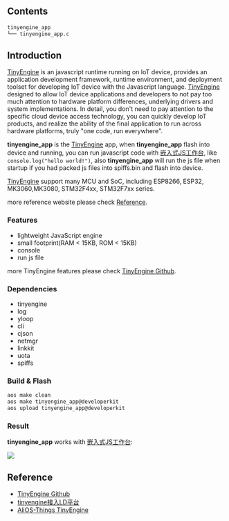 ## Contents

```sh
tinyengine_app
└── tinyengine_app.c
```

## Introduction

[TinyEngine](../../../middleware/tinyengine) is an javascript runtime running on IoT device, provides an application development framework, runtime environment, and deployment toolset for developing IoT device with the Javascript language. [TinyEngine](../../../middleware/tinyengine) designed to allow IoT device applications and developers to not pay too much attention to hardware platform differences, underlying drivers and system implementations. In detail, you don't need to pay attention to the specific cloud device access technology, you can quickly develop IoT products, and realize the ability of the final application to run across hardware platforms, truly "one code, run everywhere".

**tinyengine_app** is the [TinyEngine](../../../middleware/tinyengine) app, when **tinyengine_app** flash into device and running, you can run javascript code with [嵌入式JS工作台](https://linkdevelop.aliyun.com/deviceapp#/s), like `console.log("hello world!")`, also **tinyengine_app** will run the js file when startup if you had packed js files into spiffs.bin and flash into device.

[TinyEngine](../../../middleware/tinyengine) support many MCU and SoC, including ESP8266, ESP32, MK3060,MK3080, STM32F4xx, STM32F7xx series.


more reference website please check [Reference](#reference).

### Features

* lightweight JavaScript engine
* small footprint(RAM < 15KB, ROM < 15KB)
* console
* run js file

more TinyEngine features please check [TinyEngine Github](https://github.com/aliyun/TinyEngine).

### Dependencies

* tinyengine
* log
* yloop
* cli
* cjson
* netmgr
* linkkit
* uota
* spiffs

### Build & Flash

```sh
aos make clean
aos make tinyengine_app@developerkit
aos upload tinyengine_app@developerkit
```

### Result

**tinyengine_app** works with [嵌入式JS工作台](https://linkdevelop.aliyun.com/deviceapp#/s):

![](https://img.alicdn.com/tfs/TB1hPA7pr2pK1RjSZFsXXaNlXXa-1920-938.jpg)

## Reference

* [TinyEngine Github](https://github.com/aliyun/TinyEngine)
* [tinyengine接入LD平台](https://linkdevelop.aliyun.com/device-doc#ebagtb.html)
* [AliOS-Things TinyEngine]([TinyEngine](../../../middleware/tinyengine))